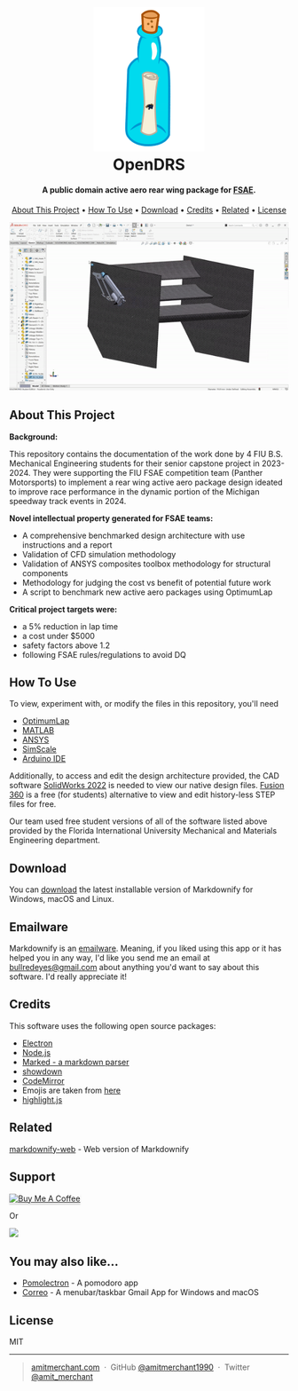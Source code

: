 <h1 align="center">
  <br>
  <a href="http://www.amitmerchant.com/electron-markdownify"><img src="https://raw.githubusercontent.com/Edrop7/OpenDRS/master/Git-Resources/teamsecretformulalogo.png" alt="Senior capstone team logo" width="200"></a>
  <br>
  OpenDRS
  <br>
</h1>

<h4 align="center">A public domain active aero rear wing package for <a href="https://www.fsaeonline.com/" target="_blank">FSAE</a>.</h4>
<!--
<p align="center">
  <a href="https://badge.fury.io/js/electron-markdownify">
    <img src="https://badge.fury.io/js/electron-markdownify.svg"
         alt="Gitter">
  </a>
  <a href="https://gitter.im/amitmerchant1990/electron-markdownify"><img src="https://badges.gitter.im/amitmerchant1990/electron-markdownify.svg"></a>
  <a href="https://saythanks.io/to/bullredeyes@gmail.com">
      <img src="https://img.shields.io/badge/SayThanks.io-%E2%98%BC-1EAEDB.svg">
  </a>
  <a href="https://www.paypal.me/AmitMerchant">
    <img src="https://img.shields.io/badge/$-donate-ff69b4.svg?maxAge=2592000&amp;style=flat">
  </a>
</p>
-->

<p align="center">
  <a href="#About-This-Project">About This Project</a> •
  <a href="#how-to-use">How To Use</a> •
  <a href="#download">Download</a> •
  <a href="#credits">Credits</a> •
  <a href="#related">Related</a> •
  <a href="#license">License</a>
</p>

<p align="center">
    <img src="https://raw.githubusercontent.com/Edrop7/OpenDRS/master/Git-Resources/OpenDRSmove.gif">
</p>

## About This Project

**Background:**

This repository contains the documentation of the work done by 4 FIU B.S. Mechanical Engineering students for their senior capstone project in 2023-2024. They were supporting the FIU FSAE competition team (Panther Motorsports) to implement a rear wing active aero package design ideated to improve race performance in the dynamic portion of the Michigan speedway track events in 2024.

**Novel intellectual property generated for FSAE teams:**
* A comprehensive benchmarked design architecture with use instructions and a report
* Validation of CFD simulation methodology
* Validation of ANSYS composites toolbox methodology for structural components
* Methodology for judging the cost vs benefit of potential future work
* A script to benchmark new active aero packages using OptimumLap

**Critical project targets were:**
* a 5% reduction in lap time
* a cost under $5000
* safety factors above 1.2
* following FSAE rules/regulations to avoid DQ



## How To Use

To view, experiment with, or modify the files in this repository, you'll need 
* [OptimumLap](https://optimumg.com/product/optimumlap/)
* [MATLAB](https://www.mathworks.com/products/matlab/student.html)
* [ANSYS](https://www.ansys.com/academic/students) 
* [SimScale](https://www.simscale.com/academic-program/)
* [Arduino IDE](https://www.arduino.cc/en/software)

Additionally, to access and edit the design architecture provided, the CAD software [SolidWorks 2022](https://www.solidworks.com/product/students) is needed to view our native design files. [Fusion 360](https://www.autodesk.com/campaigns/education/fusion-360) is a free (for students) alternative to view and edit history-less STEP files for free. 

Our team used free student versions of all of the software listed above provided by the Florida International University Mechanical and Materials Engineering department.
<!--
```bash
# Clone this repository
$ git clone https://github.com/amitmerchant1990/electron-markdownify

# Go into the repository
$ cd electron-markdownify

# Install dependencies
$ npm install

# Run the app
$ npm start
```

> **Note**
> If you're using Linux Bash for Windows, [see this guide](https://www.howtogeek.com/261575/how-to-run-graphical-linux-desktop-applications-from-windows-10s-bash-shell/) or use `node` from the command prompt.
-->


## Download

You can [download](https://github.com/amitmerchant1990/electron-markdownify/releases/tag/v1.2.0) the latest installable version of Markdownify for Windows, macOS and Linux.

## Emailware

Markdownify is an [emailware](https://en.wiktionary.org/wiki/emailware). Meaning, if you liked using this app or it has helped you in any way, I'd like you send me an email at <bullredeyes@gmail.com> about anything you'd want to say about this software. I'd really appreciate it!

## Credits

This software uses the following open source packages:

- [Electron](http://electron.atom.io/)
- [Node.js](https://nodejs.org/)
- [Marked - a markdown parser](https://github.com/chjj/marked)
- [showdown](http://showdownjs.github.io/showdown/)
- [CodeMirror](http://codemirror.net/)
- Emojis are taken from [here](https://github.com/arvida/emoji-cheat-sheet.com)
- [highlight.js](https://highlightjs.org/)

## Related

[markdownify-web](https://github.com/amitmerchant1990/markdownify-web) - Web version of Markdownify

## Support

<a href="https://www.buymeacoffee.com/5Zn8Xh3l9" target="_blank"><img src="https://www.buymeacoffee.com/assets/img/custom_images/purple_img.png" alt="Buy Me A Coffee" style="height: 41px !important;width: 174px !important;box-shadow: 0px 3px 2px 0px rgba(190, 190, 190, 0.5) !important;-webkit-box-shadow: 0px 3px 2px 0px rgba(190, 190, 190, 0.5) !important;" ></a>

<p>Or</p> 

<a href="https://www.patreon.com/amitmerchant">
	<img src="https://c5.patreon.com/external/logo/become_a_patron_button@2x.png" width="160">
</a>

## You may also like...

- [Pomolectron](https://github.com/amitmerchant1990/pomolectron) - A pomodoro app
- [Correo](https://github.com/amitmerchant1990/correo) - A menubar/taskbar Gmail App for Windows and macOS

## License

MIT

---

> [amitmerchant.com](https://www.amitmerchant.com) &nbsp;&middot;&nbsp;
> GitHub [@amitmerchant1990](https://github.com/amitmerchant1990) &nbsp;&middot;&nbsp;
> Twitter [@amit_merchant](https://twitter.com/amit_merchant)

